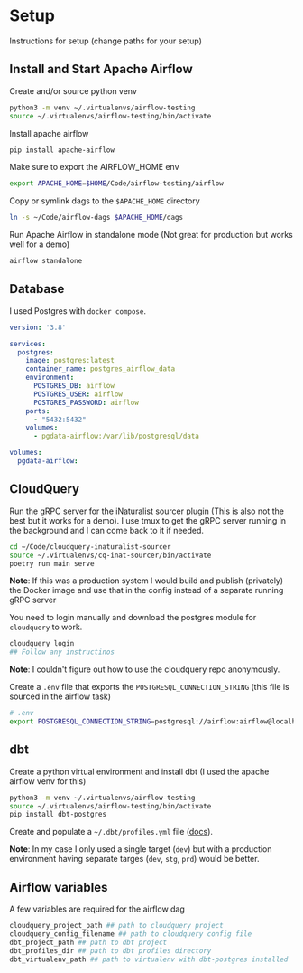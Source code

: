 # Setup

Instructions for setup (change paths for your setup)

## Install and Start Apache Airflow

Create and/or source python venv

```bash
python3 -m venv ~/.virtualenvs/airflow-testing
source ~/.virtualenvs/airflow-testing/bin/activate
```

Install apache airflow

```bash
pip install apache-airflow
```

Make sure to export the AIRFLOW_HOME env

```bash
export APACHE_HOME=$HOME/Code/airflow-testing/airflow
```

Copy or symlink dags to the `$APACHE_HOME` directory

```bash
ln -s ~/Code/airflow-dags $APACHE_HOME/dags
```

Run Apache Airflow in standalone mode (Not great for production but works well
for a demo)

```bash
airflow standalone
```

## Database

I used Postgres with `docker compose`.

```yaml
version: '3.8'

services:
  postgres:
    image: postgres:latest
    container_name: postgres_airflow_data
    environment:
      POSTGRES_DB: airflow
      POSTGRES_USER: airflow
      POSTGRES_PASSWORD: airflow
    ports:
      - "5432:5432"
    volumes:
      - pgdata-airflow:/var/lib/postgresql/data

volumes:
  pgdata-airflow:

```

## CloudQuery

Run the gRPC server for the iNaturalist sourcer plugin (This is also not the
best but it works for a demo). I use tmux to get the gRPC server running in the
background and I can come back to it if needed.

```bash
cd ~/Code/cloudquery-inaturalist-sourcer
source ~/.virtualenvs/cq-inat-sourcer/bin/activate
poetry run main serve
```

**Note**: If this was a production system I would build and publish (privately)
the Docker image and use that in the config instead of a separate running gRPC
server


You need to login manually and download the postgres module for `cloudquery` to work.

```bash
cloudquery login
## Follow any instructinos
```

**Note**: I couldn't figure out how to use the cloudquery repo anonymously.

Create a `.env` file that exports the `POSTGRESQL_CONNECTION_STRING` (this file
is sourced in the airflow task)

```bash
# .env
export POSTGRESQL_CONNECTION_STRING=postgresql://airflow:airflow@localhost:5432/airflow?sslmode=disable
```

## dbt

Create a python virtual environment and install dbt (I used the apache airflow venv for this)

```bash
python3 -m venv ~/.virtualenvs/airflow-testing
source ~/.virtualenvs/airflow-testing/bin/activate
pip install dbt-postgres
```

Create and populate a `~/.dbt/profiles.yml` file
([docs](https://docs.getdbt.com/docs/core/connect-data-platform/profiles.yml)). 

**Note**: In my case I only used a single target (`dev`) but with a production
environment having separate targes (`dev`, `stg`, `prd`) would be better.

## Airflow variables

A few variables are required for the airflow dag

```python
cloudquery_project_path ## path to cloudquery project
cloudquery_config_filename ## path to cloudquery config file
dbt_project_path ## path to dbt project
dbt_profiles_dir ## path to dbt profiles directory
dbt_virtualenv_path ## path to virtualenv with dbt-postgres installed
```
